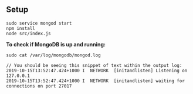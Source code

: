 ## Setup

```
sudo service mongod start
npm install
node src/index.js
```
**To check if MongoDB is up and running:**
```
sudo cat /var/log/mongodb/mongod.log

// You should be seeing this snippet of text within the output log:
2019-10-15T13:52:47.424+1000 I  NETWORK  [initandlisten] Listening on 127.0.0.1
2019-10-15T13:52:47.424+1000 I  NETWORK  [initandlisten] waiting for connections on port 27017
```
